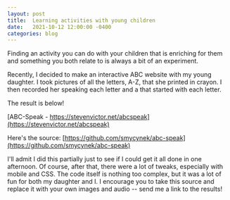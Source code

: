 ```yaml
---
layout: post
title:  Learning activities with young children
date:   2021-10-12 12:00:00 -0400
categories: blog
---
```


Finding an activity you can do with your children that is
enriching for them and something you both relate to is always a bit of an experiment.

Recently, I decided to make an interactive ABC website with my young daughter.  I took pictures of all the letters, A-Z, that she printed in crayon.  I then recorded her speaking each letter and a that started with each letter.

The result is below!

[ABC-Speak - https://stevenvictor.net/abcspeak](https://stevenvictor.net/abcspeak)

Here's the source:
[https://github.com/smycynek/abc-speak](https://github.com/smycynek/abc-speak)

I'll admit I did this partially just to see if I could get it all done in one afternoon.  Of course, after that, there were a lot of tweaks, especially with mobile and CSS.  The code itself is nothing too complex, but it was a lot of fun for both my daughter and I.  I encourage you to take this source and replace it with your own images and audio -- send me a link to the results!


